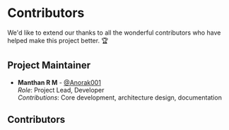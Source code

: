 # Contributors

We'd like to extend our thanks to all the wonderful contributors who have helped make this project better. 🏆

## Project Maintainer

- **Manthan R M** - [@Anorak001](https://github.com/Anorak001)  
  *Role*: Project Lead, Developer  
  *Contributions*: Core development, architecture design, documentation

## Contributors




